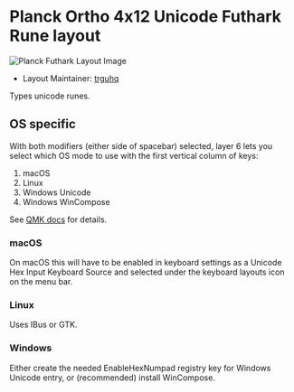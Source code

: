 # Planck Ortho 4x12 Unicode Futhark Rune layout

![Planck Futhark Layout Image](https://i.imgur.com/9PWhagl.png)

* Layout Maintainer: [trguhq](https://github.com/trguhq)

Types unicode runes. 

## OS specific

With both modifiers (either side of spacebar) selected, layer 6
lets you select which OS mode to use with the first vertical column
of keys:

1. macOS
2. Linux
3. Windows Unicode
4. Windows WinCompose

See [QMK docs](https://github.com/qmk/qmk_firmware/blob/master/docs/feature_unicode.md) for details.

### macOS

On macOS this will have to be enabled in keyboard
settings as a Unicode Hex Input Keyboard Source and selected under the
keyboard layouts icon on the menu bar.

### Linux

Uses IBus or GTK.

### Windows

Either create the needed EnableHexNumpad registry key for Windows Unicode
entry, or (recommended) install WinCompose.
